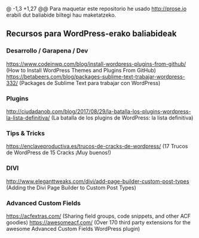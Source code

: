 @ -1,3 +1,27 @@
Para maquetar este repositorio he usado http://prose.io erabili dut baliabide biltegi hau maketatzeko.

## Recursos para WordPress-erako baliabideak

### Desarrollo / Garapena / Dev
https://www.codeinwp.com/blog/install-wordpress-plugins-from-github/ (How to Install WordPress Themes and Plugins From GitHub)
https://betabeers.com/blog/packages-sublime-text-trabajar-wordpress-332/ (Packages de Sublime Text para trabajar con WordPress)

### Plugins

http://ciudadanob.com/blog/2017/08/29/la-batalla-los-plugins-wordpress-la-lista-definitiva/ (La batalla de los plugins de WordPress: la lista definitiva)


### Tips & Tricks


https://enclaveproductiva.es/trucos-de-cracks-de-wordpress/ (17 Trucos de WordPress de 15 Cracks ¡Muy buenos!)

### DIVI
http://www.eleganttweaks.com/divi/add-page-builder-custom-post-types (Adding the Divi Page Builder to Custom Post Types)

### Advanced Custom Fields
https://acfextras.com/ (Sharing field groups, code snippets, and other ACF goodies)
https://awesomeacf.com/ (Over 170 third party extensions for the awesome Advanced Custom Fields WordPress plugin)

